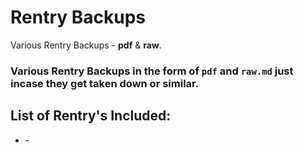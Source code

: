 # Rentry Backups
Various Rentry Backups - **pdf** &amp; **raw**.

### Various Rentry Backups in the form of `pdf` and `raw.md` just incase they get taken down or similar.

## List of Rentry's Included:

- []() - 
